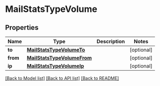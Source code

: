 # MailStatsTypeVolume

## Properties
Name | Type | Description | Notes
------------ | ------------- | ------------- | -------------
**to** | [**MailStatsTypeVolumeTo**](MailStatsTypeVolumeTo.md) |  | [optional] 
**from** | [**MailStatsTypeVolumeFrom**](MailStatsTypeVolumeFrom.md) |  | [optional] 
**ip** | [**MailStatsTypeVolumeIp**](MailStatsTypeVolumeIp.md) |  | [optional] 

[[Back to Model list]](../README.md#documentation-for-models) [[Back to API list]](../README.md#documentation-for-api-endpoints) [[Back to README]](../README.md)


